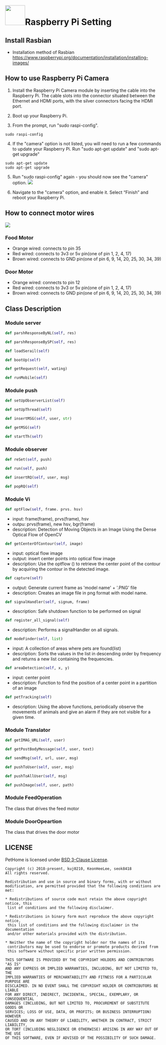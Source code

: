 # <img src="https://github.com/kuj0210/IoT-Pet-Home-System/blob/master/.README/RaspberryPi_Logo.jpg?raw=true" width="64">Raspberry Pi Setting

## **Install Rasbian**

 - Installation method of Rasbian<br>
   https://www.raspberrypi.org/documentation/installation/installing-images/

## **How to use Raspberry Pi Camera**

1. Install the Raspberry Pi Camera module by inserting the cable into the Raspberry Pi. 
The cable slots into the connector situated between the Ethernet and HDMI ports, 
with the silver connectors facing the HDMI port.

2. Boot up your Raspberry Pi.

3. From the prompt, run "sudo raspi-config".
```
sudo raspi-config
```

4. If the "camera" option is not listed, you will need to run a few commands to update your Raspberry Pi. 
Run "sudo apt-get update" and "sudo apt-get upgrade"
```
sudo apt-get update
sudo apt-get upgrade
```

5. Run "sudo raspi-config" again - you should now see the "camera" option.
![](https://github.com/kuj0210/IoT-Pet-Home-System/blob/master/.README/Enable_Camera.png?raw=true)

6. Navigate to the "camera" option, and enable it. Select “Finish” and reboot your Raspberry Pi.


   
## **How to connect motor wires**

![](https://github.com/kuj0210/IoT-Pet-Home-System/blob/master/.README/raspberry-pi-pinout.png?raw=true)


### Food Motor

- Orange wired: connects to pin 35
- Red wired: connects to 3v3 or 5v pin(one of pin 1, 2, 4, 17)
- Brown wired: connects to GND pin(one of pin 6, 9, 14, 20, 25, 30, 34, 39)

### Door Motor

- Orange wired: connects to pin 12
- Red wired: connects to 3v3 or 5v pin(one of pin 1, 2, 4, 17)
- Brown wired: connects to GND pin(one of pin 6, 9, 14, 20, 25, 30, 34, 39)


## **Class Description**

### Module server

```python
def parshResponseByNL(self, res)
```
 
```python
def parshResponseBySP(self, res)
```

```python
def loadSerail(self)
 ```
 
```python
def bootUp(self)
 ```
 
```python
def getRequest(self, wating)
```
 
```python
def runMobile(self)
```
 
 
### Module push
```python
def setUpObserverList(self)
```
 
```python
def setUpThread(self)
```
 
```python
def insertMSG(self, user, str)
```
 
```python
def getMSG(self)
```
 
```python
def startTh(self)
```

### Module observer
```python
def reSet(self, push)
```

```python
def run(self, push)
```

```python
def insertRQ(self, user, msg)
```

```python
def popRQ(self)
```

### Module Vi

```python
def optFlow(self, frame. prvs. hsv)
```
- input: frame(frame), prvs(frame), hsv
- outpu: prvs(frame), new hsv, bgr(frame)
- description: Detection of Moving Objects in an Image Using the Dense Optical Flow of OpenCV

```python
def getCenterOfContour(self, image)
```
- input: optical flow image
- output: insert center points into optical flow image
- description: Use the optflow () to retrieve the center point of the contour by acquiring the contour in the detected image.
   
```python
def capture(self)
```
- output: Generate current frame as 'model name' + '.PNG' file
- description: Creates an image file in png format with model name.

```python
def signalHandler(self, signum, frame)
```
- description: Safe shutdown function to be performed on signal
   
```python
def register_all_signal(self)
```
- description: Performs a signalHandler on all signals.
   
```python
def modeFinder(self, list)
```
- input: A collection of areas where pets are found(list)
- description: Sorts the values in the list in descending order by frequency and returns a new list containing the frequencies.
   
```python
def areaDetection(self, x, y)
```
- input: center point
- description: Function to find the position of a center point in a partition of an image
   
```python
def petTracking(self)
```
- description: Using the above functions, periodically observe the movements of animals and give an alarm if they are not visible for a given time.

### Module Translator
```python
def getIMAG_URL(self, user)
```

```python
def getPostBodyMessage(self, user, text)
```

```python
def sendMsg(self, url, user, msg)
```

```python
def pushToUser(self, user, msg)
```

```python
def pushToAllUser(self, msg)
```

```python
def pushImage(self, user, path)
```

### Module FeedOperation

   The class that drives the feed motor

### Module DoorOpeartion

   The class that drives the door motor



 ## **LICENSE**
 
 PetHome is licensed under [BSD 3-Clause License](https://github.com/kuj0210/IoT-Pet-Home-System/blob/master/PetHome/LICENSE).
 
 ```
Copyright (c) 2018-present, kuj0210, KeonHeeLee, seok8418
All rights reserved.

Redistribution and use in source and binary forms, with or without
modification, are permitted provided that the following conditions are met:

* Redistributions of source code must retain the above copyright notice, this
  list of conditions and the following disclaimer.

* Redistributions in binary form must reproduce the above copyright notice,
  this list of conditions and the following disclaimer in the documentation
  and/or other materials provided with the distribution.

* Neither the name of the copyright holder nor the names of its
  contributors may be used to endorse or promote products derived from
  this software without specific prior written permission.

THIS SOFTWARE IS PROVIDED BY THE COPYRIGHT HOLDERS AND CONTRIBUTORS "AS IS"
AND ANY EXPRESS OR IMPLIED WARRANTIES, INCLUDING, BUT NOT LIMITED TO, THE
IMPLIED WARRANTIES OF MERCHANTABILITY AND FITNESS FOR A PARTICULAR PURPOSE ARE
DISCLAIMED. IN NO EVENT SHALL THE COPYRIGHT HOLDER OR CONTRIBUTORS BE LIABLE
FOR ANY DIRECT, INDIRECT, INCIDENTAL, SPECIAL, EXEMPLARY, OR CONSEQUENTIAL
DAMAGES (INCLUDING, BUT NOT LIMITED TO, PROCUREMENT OF SUBSTITUTE GOODS OR
SERVICES; LOSS OF USE, DATA, OR PROFITS; OR BUSINESS INTERRUPTION) HOWEVER
CAUSED AND ON ANY THEORY OF LIABILITY, WHETHER IN CONTRACT, STRICT LIABILITY,
OR TORT (INCLUDING NEGLIGENCE OR OTHERWISE) ARISING IN ANY WAY OUT OF THE USE
OF THIS SOFTWARE, EVEN IF ADVISED OF THE POSSIBILITY OF SUCH DAMAGE.
```
 
 
 
